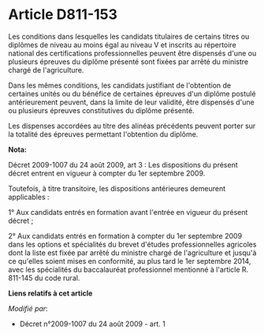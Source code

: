 # Article D811-153

Les conditions dans lesquelles les candidats titulaires de certains titres ou diplômes de niveau au moins égal au niveau V et
inscrits au répertoire national des certifications professionnelles peuvent être dispensés d'une ou plusieurs épreuves du
diplôme présenté sont fixées par arrêté du ministre chargé de l'agriculture. 

Dans les mêmes conditions, les candidats justifiant de l'obtention de certaines unités ou du bénéfice de certaines épreuves
d'un diplôme postulé antérieurement peuvent, dans la limite de leur validité, être dispensés d'une ou plusieurs épreuves
constitutives du diplôme présenté. 

Les dispenses accordées au titre des alinéas précédents peuvent porter sur la totalité des épreuves permettant l'obtention du
diplôme.

**Nota:**

Décret 2009-1007 du 24 août 2009, art 3 : Les dispositions du présent décret entrent en vigueur à compter du 1er septembre
2009.

Toutefois, à titre transitoire, les dispositions antérieures demeurent applicables :

1° Aux candidats entrés en formation avant l'entrée en vigueur du présent décret ;

2° Aux candidats entrés en formation à compter du 1er septembre 2009 dans les options et spécialités du brevet d'études
professionnelles agricoles dont la liste est fixée par arrêté du ministre chargé de l'agriculture et jusqu'à ce qu'elles
soient mises en conformité, au plus tard le 1er septembre 2014, avec les spécialités du baccalauréat professionnel mentionné
à l'article R. 811-145 du code rural.

**Liens relatifs à cet article**

_Modifié par_:

  - Décret n°2009-1007 du 24 août 2009 - art. 1

